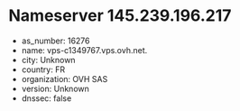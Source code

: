 # Nameserver 145.239.196.217

* as_number: 16276
* name: vps-c1349767.vps.ovh.net.
* city: Unknown
* country: FR
* organization: OVH SAS
* version: Unknown
* dnssec: false
